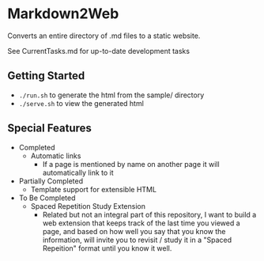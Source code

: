 # Markdown2Web

Converts an entire directory of .md files to a static website.

See CurrentTasks.md for up-to-date development tasks

## Getting Started
- `./run.sh` to generate the html from the sample/ directory
- `./serve.sh` to view the generated html

## Special Features
- Completed
    - Automatic links
        - If a page is mentioned by name on another page it will automatically link to it
- Partially Completed
    - Template support for extensible HTML
- To Be Completed
    - Spaced Repetition Study Extension
        - Related but not an integral part of this repository, I want to build a web extension that keeps track of the last time you viewed a page, and based on how well you say that you know the information, will invite you to revisit / study it in a "Spaced Repeition" format until you know it well.
